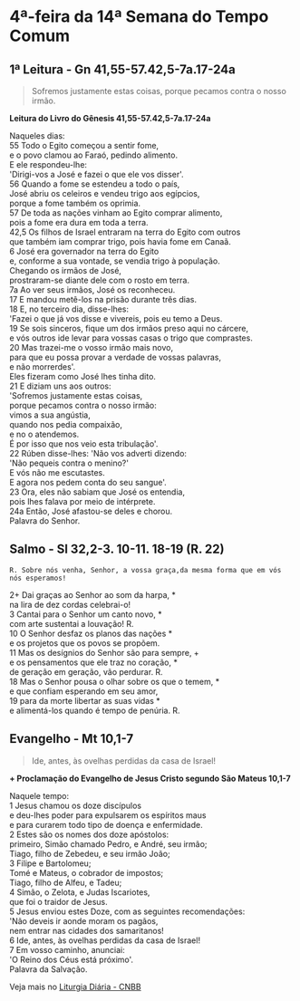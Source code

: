 # 4ª-feira da 14ª Semana do Tempo Comum

## 1ª Leitura - Gn 41,55-57.42,5-7a.17-24a

> Sofremos justamente estas coisas, porque pecamos contra o nosso irmão.

**Leitura do Livro do Gênesis 41,55-57.42,5-7a.17-24a**

Naqueles dias:   
55 Todo o Egito começou a sentir fome,   
 e o povo clamou ao Faraó, pedindo alimento.   
 E ele respondeu-lhe:   
 'Dirigi-vos a José e fazei o que ele vos disser'.   
56 Quando a fome se estendeu a todo o país,   
 José abriu os celeiros e vendeu trigo aos egípcios,   
 porque a fome também os oprimia.   
57 De toda as nações vinham ao Egito comprar alimento,   
 pois a fome era dura em toda a terra.   
42,5 Os filhos de Israel entraram na terra do Egito com outros   
 que também iam comprar trigo, pois havia fome em Canaã.   
6 José era governador na terra do Egito   
 e, conforme a sua vontade, se vendia trigo à população.   
 Chegando os irmãos de José,   
 prostraram-se diante dele com o rosto em terra.   
7a Ao ver seus irmãos, José os reconheceu.   
17 E mandou metê-los na prisão durante três dias.   
18 E, no terceiro dia, disse-lhes:   
 'Fazei o que já vos disse e vivereis, pois eu temo a Deus.   
19 Se sois sinceros, fique um dos irmãos preso aqui no cárcere,   
 e vós outros ide levar para vossas casas o trigo que comprastes.   
20 Mas trazei-me o vosso irmão mais novo,   
 para que eu possa provar a verdade de vossas palavras,   
 e não morrerdes'.   
 Eles fizeram como José lhes tinha dito.   
21 E diziam uns aos outros:   
 'Sofremos justamente estas coisas,   
 porque pecamos contra o nosso irmão:   
 vimos a sua angústia,   
 quando nos pedia compaixão,    
 e no o atendemos.   
 É por isso que nos veio esta tribulação'.   
22 Rúben disse-lhes: 'Não vos adverti dizendo:   
 'Não pequeis contra o menino?'   
 E vós não me escutastes.   
 E agora nos pedem conta do seu sangue'.   
23 Ora, eles não sabiam que José os entendia,   
 pois lhes falava por meio de intérprete.   
24a Então, José afastou-se deles e chorou.   
 Palavra do Senhor.

## Salmo - Sl 32,2-3. 10-11. 18-19 (R. 22)

`R. Sobre nós venha, Senhor, a vossa graça,da mesma forma que em vós nós esperamos!`

2+ Dai graças ao Senhor ao som da harpa, *   
 na lira de dez cordas celebrai-o!   
3 Cantai para o Senhor um canto novo, *   
 com arte sustentai a louvação! R.       
10 O Senhor desfaz os planos das nações *   
 e os projetos que os povos se propõem.   
11 Mas os desígnios do Senhor são para sempre, +   
 e os pensamentos que ele traz no coração, *   
 de geração em geração, vão perdurar. R.       
18 Mas o Senhor pousa o olhar sobre os que o temem, *   
 e que confiam esperando em seu amor,   
19 para da morte libertar as suas vidas *   
 e alimentá-los quando é tempo de penúria. R.

## Evangelho - Mt 10,1-7

> Ide, antes, às ovelhas perdidas da casa de Israel!

**+ Proclamação do Evangelho de Jesus Cristo segundo São Mateus   10,1-7**

Naquele tempo:   
1 Jesus chamou os doze discípulos   
 e deu-lhes poder para expulsarem os espíritos maus   
 e para curarem todo tipo de doença e enfermidade.   
2 Estes são os nomes dos doze apóstolos:   
 primeiro, Simão chamado Pedro, e André, seu irmão;   
 Tiago, filho de Zebedeu, e seu irmão João;   
3 Filipe e Bartolomeu;   
 Tomé e Mateus, o cobrador de impostos;   
 Tiago, filho de Alfeu, e Tadeu;   
4 Simão, o Zelota, e Judas Iscariotes,   
 que foi o traidor de Jesus.   
5 Jesus enviou estes Doze, com as seguintes recomendações:   
 'Não deveis ir aonde moram os pagãos,   
 nem entrar nas cidades dos samaritanos!   
6 Ide, antes, às ovelhas perdidas da casa de Israel!   
7 Em vosso caminho, anunciai:   
 'O Reino dos Céus está próximo'.   
 Palavra da Salvação.

Veja mais no [Liturgia Diária - CNBB](http://liturgiadiaria.cnbb.org.br/app/user/user/UserView.php?ano=2017&mes=7&dia=12)